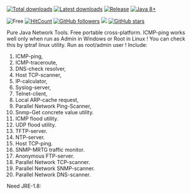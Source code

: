 [![Total downloads](https://img.shields.io/github/downloads/harp077/pj-net-tools/total.svg)](https://github.com/harp077/pj-net-tools/releases)
[![Latest downloads](https://img.shields.io/github/downloads/harp077/pj-net-tools/latest/total.svg)](https://github.com/harp077/pj-net-tools/releases)
[![Release](https://img.shields.io/github/release/harp077/pj-net-tools)](https://github.com/harp077/pj-net-tools/releases)
[![Java 8+](https://img.shields.io/badge/Java-8%2B-teal)](https://www.oracle.com/java/technologies/javase/javase8-archive-downloads.html)

![Free](https://img.shields.io/badge/free-open--source-green.svg)
[![HitCount](http://hits.dwyl.com/harp077/pj-net-tools.svg?style=flat)](http://hits.dwyl.com/harp077/pj-net-tools)
[![GitHub followers](https://img.shields.io/github/followers/harp077?label=Follow&style=social)](https://github.com/harp077)
<a target="_blank" href="https://docs.oracle.com/javase/8/docs/api"><img src="https://img.shields.io/badge/API-8-violet.svg"></a>
<a href="https://github.com/harp077/pj-net-tools/stargazers"><img src="https://img.shields.io/github/stars/harp077/pj-net-tools?style=flat" alt="GitHub stars" /></a>

Pure Java Network Tools. Free portable cross-platform. 
ICMP-ping works well only when run as Admin in Windows or Root in Linux ! 
You can check this by iptraf linux utility. 
Run as root/admin user !
Include:
 
01) ICMP-ping, 
02) ICMP-traceroute, 
03) DNS-check resolver, 
04) Host TCP-scanner, 
05) IP-calculator, 
06) Syslog-server,  
07) Telnet-client, 
08) Local ARP-cache request,
09) Parallel Network Ping-Scanner,
10) Snmp-Get concrete value utility.
11) ICMP flood utility. 
12) UDP  flood utility. 
13) TFTP-server.
14) NTP-server.
15) Host TCP-ping.
16) SNMP-MRTG traffic monitor.
17) Anonymous FTP-server.
18) Parallel Network TCP-scanner.
19) Parallel Network SNMP-scanner.
20) Parallel Network DNS-scanner.

Need JRE-1.8:

